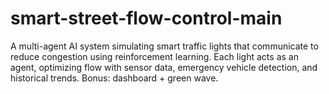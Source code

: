 # smart-street-flow-control-main
A multi-agent AI system simulating smart traffic lights that communicate to reduce congestion using reinforcement learning. Each light acts as an agent, optimizing flow with sensor data, emergency vehicle detection, and historical trends. Bonus: dashboard + green wave.
